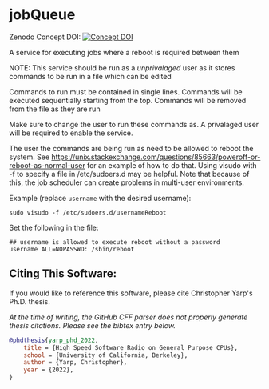 # jobQueue
Zenodo Concept DOI: [![Concept DOI](https://zenodo.org/badge/DOI/10.5281/zenodo.6526465.svg)](https://doi.org/10.5281/zenodo.6526465)

A service for executing jobs where a reboot is required between them

NOTE: This service should be run as a *unprivalaged* user as it stores commands to be run in a file which can be edited

Commands to run must be contained in single lines.  Commands will be executed sequentially starting from the top.  Commands will be removed from the file as they are run

Make sure to change the user to run these commands as.  A privalaged user will be required to enable the service.

The user the commands are being run as need to be allowed to reboot the system.  See https://unix.stackexchange.com/questions/85663/poweroff-or-reboot-as-normal-user for an example of how to do that.  Using visudo with -f to specify a file in /etc/sudoers.d may be helpful.  Note that because of this, the job scheduler can create problems in multi-user environments.

Example (replace `username` with the desired username):
```
sudo visudo -f /etc/sudoers.d/usernameReboot
```

Set the following in the file:
```
## username is allowed to execute reboot without a password
username ALL=NOPASSWD: /sbin/reboot
```

## Citing This Software:
If you would like to reference this software, please cite Christopher Yarp's Ph.D. thesis.

*At the time of writing, the GitHub CFF parser does not properly generate thesis citations.  Please see the bibtex entry below.*

```bibtex
@phdthesis{yarp_phd_2022,
	title = {High Speed Software Radio on General Purpose CPUs},
	school = {University of California, Berkeley},
	author = {Yarp, Christopher},
	year = {2022},
}
```
